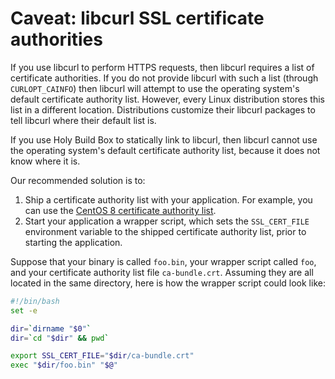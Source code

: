 # Caveat: libcurl SSL certificate authorities

If you use libcurl to perform HTTPS requests, then libcurl requires a list of certificate authorities. If you do not provide libcurl with such a list (through `CURLOPT_CAINFO`) then libcurl will attempt to use the operating system's default certificate authority list. However, every Linux distribution stores this list in a different location. Distributions customize their libcurl packages to tell libcurl where their default list is.

If you use Holy Build Box to statically link to libcurl, then libcurl cannot use the operating system's default certificate authority list, because it does not know where it is.

Our recommended solution is to:

 1. Ship a certificate authority list with your application. For example, you can use the [CentOS 8 certificate authority list](https://github.com/phusion/traveling-ruby/blob/main/shared/ca-bundle.crt).
 2. Start your application a wrapper script, which sets the `SSL_CERT_FILE` environment variable to the shipped certificate authority list, prior to starting the application.

Suppose that your binary is called `foo.bin`, your wrapper script called `foo`, and your certificate authority list file `ca-bundle.crt`. Assuming they are all located in the same directory, here is how the wrapper script could look like:

~~~bash
#!/bin/bash
set -e

dir=`dirname "$0"`
dir=`cd "$dir" && pwd`

export SSL_CERT_FILE="$dir/ca-bundle.crt"
exec "$dir/foo.bin" "$@"
~~~
